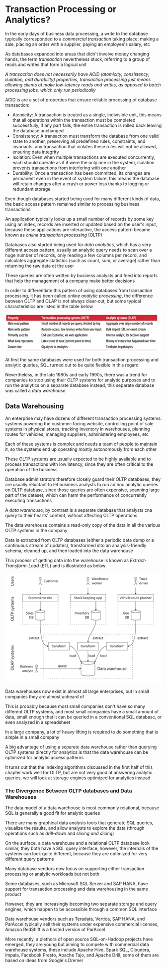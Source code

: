 # Transaction Processing or Analytics?
In the early days of business data processing, a write to the database typically corresponded to a *commercial transaction* taking place: making a sale, placing an order with a supplier, paying an employee's salary, etc

As databases expanded into areas that didn't involve money changing hands, the term *transaction* nevertheless stuck, referring to a group of reads and writes that form a logical unit

*A transaction does not necessarily have ACID (atomicity, consistency, isolation, and durability) properties, transaction processing just means allowing clients ot make low-latency reads and writes, as opposed to batch processing jobs, which only run periodically*

ACID is are a set of properties that ensure reliable processing of database transaction:
- Atomicity: A transaction is treated as a single, indivisible unit, this means that all operations within the transaction must be completed successfully, if any part fails, the entire transaction is rolled back leaving the database unchanged
- Consistency: A transaction must transform the database from one valid state to another, preserving all predefined rules, constraints, and invariants, any transaction that violates these rules will not be allowed, ensuring data integrity
- Isolation: Even when multiple transactions are executed concurrently, each should operate as if it were the only one in the system, isolation prevents transactions from interfering with one another
- Durability: Once a transaction has been committed, its changes are permanent even in the event of system failure, this means the database will retain changes after a crash or power loss thanks to logging or redundant storage

Even though databases started being used for many different kinds of data, the basic access pattern remained similar to processing business transactions

An application typically looks up a small number of records by some key using an index, records are inserted or updated based on the user's input, because these applications are interactive, the access pattern became known as *online transaction processing* (OLTP)

Databases also started being used for *data analytics*, which has a very different access pattern, usually an analytic query needs to scan over a huge number of records, only reading a few columns per record, and calculates aggregate statistics (such as count, sum, or average) rather than returning the raw data ot the user

These queries are often written by business analysts and feed into reports that help the management of a company make better decisions

In order to differentiate this pattern of using databases from transaction processing, it has been called *online analytic processing*, the difference between OLTP and OLAP is not always clear-cut, but some typical characteristics are listed in the table below

![Image](<photos/OLTP_vs_OLAP.png>)

At first the same databases were used for both transaction processing and analytic queries, SQL turned out to be quite flexible in this regard

Nevertheless, in the late 1980s and early 1990s, there was a trend for companies to stop using their OLTP systems for analytic purposes and to run the analytics on a separate database instead, this separate database was called a *data warehouse*

## Data Warehousing
An enterprise may have dozens of different transaction processing systems: systems powering the customer-facing website, controlling point of sale systems in physical stores, tracking inventory in warehouses, planning routes for vehicles, managing suppliers, administering employees, etc

Each of these systems is complex and needs a team of people to maintain it, so the systems end up operating mostly autonomously from each other

These OLTP systems are usually expected to be highly available and to process transactions with low latency, since they are often critical to the operation of the business

Database administrators therefore closely guard their OLTP databases, they are usually reluctant to let business analysts to run ad hoc analytic queries on OLTP database, since those queries are often expensive, scanning large part of the dataset, which can harm the performance of concurrently executing transactions

A *data warehouse*, by contrast is a separate database that analysts cna query to their hearts' content, without affecting OLTP operations

The data warehouse contains a read-only copy of the data in all the various OLTP systems in the company

Data is extracted from OLTP databases (either a periodic data dump or a continuous stream of updates), transformed into an analysis-friendly schema, cleaned up, and then loaded into the data warehouse

This process of getting data into the warehouse is known as *Extract-Transform-Load* (ETL) and is illustrated as below

![Image](<photos/extract_transform_load.png>)

Data warehouses now exist in almost all large enterprises, but in small companies they are almost unheard of

This is probably because most small companies don't have so many different OLTP systems, and most small companies have a small amount of data, small enough that it can be queried in a conventional SQL database, or even analyzed in a spreadsheet

In a large company, a lot of heavy lifting is required to do something that is simple in a small company

A big advantage of using a separate data warehouse rather than querying OLTP systems directly for analytics is that the data warehouse can be optimized for analytic access patterns

It turns out that the indexing algorithms discussed in the first half of this chapter work well for OLTP, but are not very good at answering analytic queries, we will look at storage engines optimized for analytics instead

### The Divergence Between OLTP databases and Data Warehouses
The data model of a data warehouse is most commonly relational, because SQL is generally a good fit for analytic queries

There are many graphical data analysis tools that generate SQL queries, visualize the results, and allow analysts to explore the data (through operations such as *drill-down* and *slicing and dicing*)

On the surface, a data warehouse and a relational OLTP database look similar, they both have a SQL query interface, however, the internals of the systems can look quite different, because they are optimized for very different query patterns

Many database vendors now focus on supporting either transaction processing or analytic workloads but not both

Some databases, such as Microsoft SQL Server and SAP HANA, have support for transaction processing and data warehousing in the same product

However, they are increasingly becoming two separate storage and query engines, which happen to be accessible through a common SQL interface

Data warehouse vendors such as Teradata, Vertica, SAP HANA, and ParAccel typically sell their systems under expensive commercial licenses, Amazon RedShift is a hosted version of ParAccel

More recently, a plethora of open source SQL-on-Hadoop projects have emerged, they are young but aiming to compete with commercial data warehouse systems, these include Apache Hive, Spark SQL, Cloudera, Impala, Facebook Presto, Apache Tajo, and Apache Drill, some of them are based on ideas from Google's Dremel